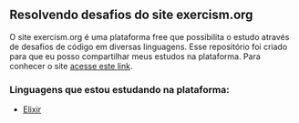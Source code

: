 ## Resolvendo desafios do site exercism.org

O site exercism.org é uma plataforma free que possibilita o estudo através de desafios de código em diversas linguagens. Esse repositório foi criado para que eu posso compartilhar meus estudos na plataforma. Para conhecer o site [acesse este link](https://exercism.org/dashboard).

### Linguagens que estou estudando na plataforma: 

* [Elixir](https://github.com/HiiMartins/exercism.io-resolutions/tree/main/elixir_tasks)

